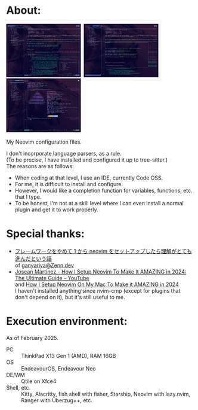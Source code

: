 # About:

<a href="https://github.com/dollplayer2501/dollplayer2501/blob/main/screenshot..neovim/EndeavourOS_Qtile_2025-02-28_22-47-11.png">
<img src="https://raw.githubusercontent.com/dollplayer2501/dollplayer2501/refs/heads/main/screenshot..neovim/EndeavourOS_Qtile_2025-02-28_22-47-11.png" width=200></a>&nbsp;
<a href="https://github.com/dollplayer2501/dollplayer2501/blob/main/screenshot..neovim/EndeavourOS_Qtile_2025-02-28_22-49-21.png">
<img src="https://raw.githubusercontent.com/dollplayer2501/dollplayer2501/refs/heads/main/screenshot..neovim/EndeavourOS_Qtile_2025-02-28_22-49-21.png" width=200></a>&nbsp;
<a href="https://github.com/dollplayer2501/dollplayer2501/blob/main/screenshot..neovim/EndeavourOS_Qtile_2025-02-28_22-51-18.png"><img src="https://raw.githubusercontent.com/dollplayer2501/dollplayer2501/refs/heads/main/screenshot..neovim/EndeavourOS_Qtile_2025-02-28_22-51-18.png" width=200></a>


My Neovim configuration files.

I don't incorporate language parsers, as a rule.  
(To be precise, I have installed and configured it up to tree-sitter.)  
The reasons are as follows:
- When coding at that level, I use an IDE, currently Code OSS.
- For me, it is difficult to install and configure.
- However, I would like a completion function for variables, functions, etc. that I type.
- To be honest, I'm not at a skill level where I can even install a normal plugin and get it to work properly.


# Special thanks:

- [フレームワークをやめて 1 から neovim をセットアップしたら理解がとても進んだという話](https://zenn.dev/ganariya/articles/setup-neovim-from-scratch-instead-of-framework)  
of [ganyariya@Zenn.dev](https://zenn.dev/ganariya)
- [Josean Martinez - How I Setup Neovim To Make It AMAZING in 2024: The Ultimate Guide - YouTube](https://www.youtube.com/watch?v=6pAG3BHurdM)  
and [How I Setup Neovim On My Mac To Make it AMAZING in 2024](https://www.josean.com/posts/how-to-setup-neovim-2024)  
I haven't installed anything since nvim-cmp (except for plugins that don't depend on it), but it's still useful to me.


# Execution environment:

As of February 2025.

<dl>
  <dt>PC</dt>
  <dd>ThinkPad X13 Gen 1 (AMD), RAM 16GB</dd>
  <dt>OS</dt>
  <dd>EndeavourOS, Endeavour Neo</dd>
  <dt>DE/WM</dt>
  <dd>Qtile on Xfce4</dd>
  <dt>Shell, etc.</dt>
  <dd>Kitty, Alacritty, fish shell with fisher, Starship, Neovim with lazy.nvim, Ranger with Überzug++, etc.</dd>
</dl>

